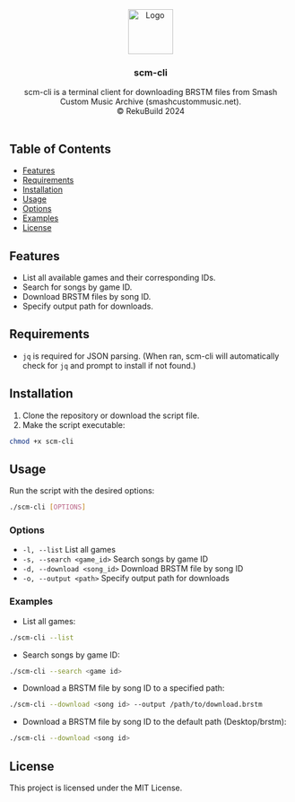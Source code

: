 <div align="center">
  <a href="https://github.com/RekuNote/scm-cli/">
    <img src="https://github.com/RekuNote/scm-cli/blob/main/icon.png?raw=true" alt="Logo" width="80" height="80">
  </a>

  <h3 align="center">scm-cli</h3>

  <p align="center">
    scm-cli is a terminal client for downloading BRSTM files from Smash Custom Music Archive (smashcustommusic.net).
    <br />
    © RekuBuild 2024
    <br />
    <br />
  </p>
</div>

## Table of Contents

- [Features](#features)
- [Requirements](#requirements)
- [Installation](#installation)
- [Usage](#usage)
- [Options](#options)
- [Examples](#examples)
- [License](#license)

## Features

- List all available games and their corresponding IDs.
- Search for songs by game ID.
- Download BRSTM files by song ID.
- Specify output path for downloads.

## Requirements

- `jq` is required for JSON parsing. (When ran, scm-cli will automatically check for `jq` and prompt to install if not found.)

## Installation

1. Clone the repository or download the script file.
2. Make the script executable:

```sh
chmod +x scm-cli
```

## Usage

Run the script with the desired options:

```sh
./scm-cli [OPTIONS]
```

### Options

- `-l, --list`                 List all games
- `-s, --search <game_id>`     Search songs by game ID
- `-d, --download <song_id>`   Download BRSTM file by song ID
- `-o, --output <path>`        Specify output path for downloads

### Examples

- List all games:

```sh
./scm-cli --list
```

- Search songs by game ID:

```sh
./scm-cli --search <game id>
```

- Download a BRSTM file by song ID to a specified path:

```sh
./scm-cli --download <song id> --output /path/to/download.brstm
```

- Download a BRSTM file by song ID to the default path (Desktop/brstm):

```sh
./scm-cli --download <song id>
```

## License

This project is licensed under the MIT License.
